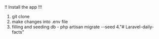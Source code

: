 !! Install the app !!!

1. git clone 
2. make changes into .env file
3. filling and seeding db - php artisan migrate --seed
4."# Laravel-daily-facts" 
